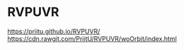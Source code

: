 # RVPUVR

<a> https://priitu.github.io/RVPUVR/ </a>
<a> https://cdn.rawgit.com/PriitU/RVPUVR/woOrbit/index.html </a>
